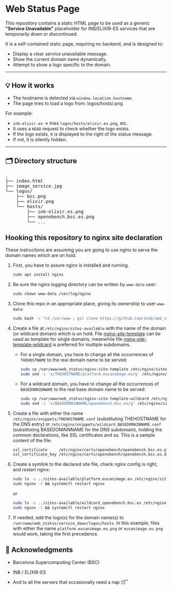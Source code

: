 # Web Status Page

This repository contains a static HTML page to be used as a generic **"Service Unavailable"** placeholder for INB/ELIXIR-ES services that are temporarily down or discontinued.

It is a self-contained static page, requiring no backend, and is designed to:

- Display a clear service unavailable message.
- Show the current domain name dynamically.
- Attempt to show a logo specific to the domain.

---

## 💡 How it works

- The hostname is detected via `window.location.hostname`.
- The page tries to load a logo from: logos/hosts/<subdomain>.png

For example:
- `inb-elixir.es` → tries `logos/hosts/elixir.es.png`, etc.
- It uses a `HEAD` request to check whether the logo exists.
- If the logo exists, it is displayed to the right of the status message.
- If not, it is silently hidden.

---

## 🗂 Directory structure
<pre>
.
├── index.html
├── image_service.jpg
└── logos/
    ├── bsc.png
    ├── elixir.png
    └── hosts/
        ├── inb-elixir.es.png
        ├── openebench.bsc.es.png
        └── ...
</pre>

## Hooking this repository to nginx site declaration

These instructions are assuming you are going to use nginx to serve the
domain names which are on hold.

1. First, you have to assure nginx is installed and running.

   ```bash
   sudo apt install nginx
   ```

2. Be sure the nginx logging directory can be written by `www-data` user:

   ```bash
   sudo chown www-data /var/log/nginx
   ```

3. Clone this repo in an appropriate place, giving its ownership to user `www-data`:

   ```bash
   sudo bash -c "cd /var/www ; git clone https://github.com/inab/web_status ; chown -R www-data: web_status"
   ```

4. Create a file at `/etc/nginx/sites-available` with the name of the domain
  (or wildcard domain) which is on hold. File [nginx-site-template](nginx-site-template) can be used as template
  for single domains, meanwhile file [nginx-site-template-wildcard](nginx-site-template-wildcard) is preferred for
  multiple subdomains.

   * For a single domain, you have to change all the occurrences of `THEHOSTNAME` to the real
     domain name to be served:
  
     ```bash
     sudo cp /var/www/web_status/nginx-site-template /etc/nginx/sites-available/platform.eucanimage.eu
     sudo sed -i 's/THEHOSTNAME/platform.eucanimage.eu/g' /etc/nginx/sites-available/platform.eucanimage.eu
     ```

   * For a wildcard domain, you have to change all the occurrences of `BASEDOMAINNAME` to the real
     base domain name to be served:
  
     ```bash
     sudo cp /var/www/web_status/nginx-site-template-wildcard /etc/nginx/sites-available/wildcard_openebench.bsc.es
     sudo sed -i 's/BASEDOMAINNAME/openebench.bsc.es/g' /etc/nginx/sites-available/wildcard_openebench.bsc.es
     ```

5. Create a file with either the name `/etc/nginx/snippets/THEHOSTNAME.conf` (substituting THEHOSTNAME for the DNS entry)
   or `/etc/nginx/snippets/wildcard_BASEDOMAINNAME.conf` (substituting BASEDOMAINNAME for the DNS subdomain),
   holding the common declarations, like SSL certificates and so. This is a sample content of the file:
   
   ```apache
   ssl_certificate     /etc/nginx/certs/openebench/openebench.bsc.es.pem;
   ssl_certificate_key /etc/nginx/certs/openebench/openebench.bsc.es.decrypt.key;
   ```

6. Create a symlink to the declared site file, check nginx config is right, and restart nginx:

   ```bash
   sudo ln -s ../sites-available/platform.eucanimage.eu /etc/nginx/sites-enabled
   sudo nginx -t && systemctl restart nginx
   ```

   or

   ```bash
   sudo ln -s ../sites-available/wildcard_openebench.bsc.es /etc/nginx/sites-enabled
   sudo nginx -t && systemctl restart nginx
   ```

7. If needed, add the logo(s) for the domain name(s) to `/var/www/web_status/service_down/logos/hosts`.
  In this example, files with either the name `platform.eucanimage.eu.png` or `eucanimage.eu.png`
  would work, taking the first precedence.

## 🙌 Acknowledgments

- Barcelona Supercomputing Center (BSC)

- INB / ELIXIR-ES

- And to all the servers that occasionally need a nap 😴
